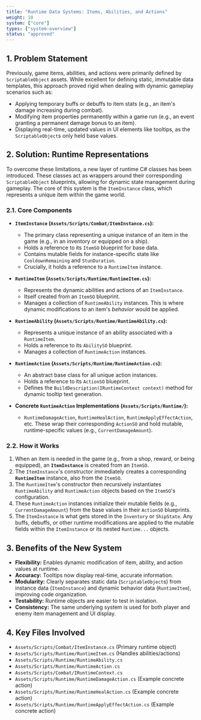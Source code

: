 ```yaml
---
title: "Runtime Data Systems: Items, Abilities, and Actions"
weight: 10
system: ["core"]
types: ["system-overview"]
status: "approved"
---
```


## 1. Problem Statement

Previously, game items, abilities, and actions were primarily defined by `ScriptableObject` assets. While excellent for defining static, immutable data templates, this approach proved rigid when dealing with dynamic gameplay scenarios such as:

*   Applying temporary buffs or debuffs to item stats (e.g., an item's damage increasing during combat).
*   Modifying item properties permanently within a game run (e.g., an event granting a permanent damage bonus to an item).
*   Displaying real-time, updated values in UI elements like tooltips, as the `ScriptableObject`s only held base values.

## 2. Solution: Runtime Representations

To overcome these limitations, a new layer of runtime C# classes has been introduced. These classes act as wrappers around their corresponding `ScriptableObject` blueprints, allowing for dynamic state management during gameplay. The core of this system is the `ItemInstance` class, which represents a unique item within the game world.

### 2.1. Core Components

*   **`ItemInstance` (`Assets/Scripts/Combat/ItemInstance.cs`):**
    *   The primary class representing a unique instance of an item in the game (e.g., in an inventory or equipped on a ship).
    *   Holds a reference to its `ItemSO` blueprint for base data.
    *   Contains mutable fields for instance-specific state like `CooldownRemaining` and `StunDuration`.
    *   Crucially, it holds a reference to a `RuntimeItem` instance.

*   **`RuntimeItem` (`Assets/Scripts/Runtime/RuntimeItem.cs`):**
    *   Represents the dynamic abilities and actions of an `ItemInstance`.
    *   Itself created from an `ItemSO` blueprint.
    *   Manages a collection of `RuntimeAbility` instances. This is where dynamic modifications to an item's *behavior* would be applied.

*   **`RuntimeAbility` (`Assets/Scripts/Runtime/RuntimeAbility.cs`):**
    *   Represents a unique instance of an ability associated with a `RuntimeItem`.
    *   Holds a reference to its `AbilitySO` blueprint.
    *   Manages a collection of `RuntimeAction` instances.

*   **`RuntimeAction` (`Assets/Scripts/Runtime/RuntimeAction.cs`):**
    *   An abstract base class for all unique action instances.
    *   Holds a reference to its `ActionSO` blueprint.
    *   Defines the `BuildDescription(IRuntimeContext context)` method for dynamic tooltip text generation.

*   **Concrete `RuntimeAction` Implementations (`Assets/Scripts/Runtime/`):**
    *   `RuntimeDamageAction`, `RuntimeHealAction`, `RuntimeApplyEffectAction`, etc. These wrap their corresponding `ActionSO` and hold mutable, runtime-specific values (e.g., `CurrentDamageAmount`).

### 2.2. How it Works

1.  When an item is needed in the game (e.g., from a shop, reward, or being equipped), an **`ItemInstance`** is created from an `ItemSO`.
2.  The `ItemInstance`'s constructor immediately creates a corresponding **`RuntimeItem`** instance, also from the `ItemSO`.
3.  The `RuntimeItem`'s constructor then recursively instantiates `RuntimeAbility` and `RuntimeAction` objects based on the `ItemSO`'s configuration.
4.  These `RuntimeAction` instances initialize their mutable fields (e.g., `CurrentDamageAmount`) from the base values in their `ActionSO` blueprints.
5.  The `ItemInstance` is what gets stored in the `Inventory` or `ShipState`. Any buffs, debuffs, or other runtime modifications are applied to the mutable fields within the `ItemInstance` or its nested `Runtime...` objects.

## 3. Benefits of the New System

*   **Flexibility:** Enables dynamic modification of item, ability, and action values at runtime.
*   **Accuracy:** Tooltips now display real-time, accurate information.
*   **Modularity:** Clearly separates static data (`ScriptableObject`s) from instance data (`ItemInstance`) and dynamic behavior data (`RuntimeItem`), improving code organization.
*   **Testability:** Runtime objects are easier to test in isolation.
*   **Consistency:** The same underlying system is used for both player and enemy item management and UI display.

## 4. Key Files Involved

*   `Assets/Scripts/Combat/ItemInstance.cs` (Primary runtime object)
*   `Assets/Scripts/Runtime/RuntimeItem.cs` (Handles abilities/actions)
*   `Assets/Scripts/Runtime/RuntimeAbility.cs`
*   `Assets/Scripts/Runtime/RuntimeAction.cs`
*   `Assets/Scripts/Combat/IRuntimeContext.cs`
*   `Assets/Scripts/Runtime/RuntimeDamageAction.cs` (Example concrete action)
*   `Assets/Scripts/Runtime/RuntimeHealAction.cs` (Example concrete action)
*   `Assets/Scripts/Runtime/RuntimeApplyEffectAction.cs` (Example concrete action)

